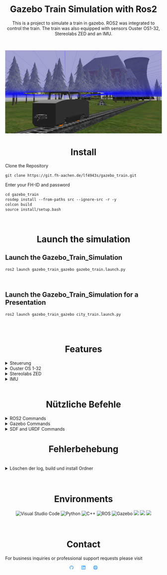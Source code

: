 # <div align="center">Gazebo Train Simulation with Ros2</div>


<div align="center">
  <p>
   This is a project to simulate a train in gazebo. ROS2 was integrated to control the train. The train was also equipped with sensors Ouster OS1-32, Stereolabs ZED and an IMU.
  </p>
</div>

<br />

![](images/main.png)


# <div align="center">Install</div>

Clone the Repository 
```
git clone https://git.fh-aachen.de/lf4943s/gazebo_train.git
```
Enter your FH-ID and password

```
cd gazebo_train
rosdep install --from-paths src --ignore-src -r -y
colcon build
source install/setup.bash
```
<br />

# <div align="center">Launch the simulation</div>

## Launch the Gazebo_Train_Simulation

```
ros2 launch gazebo_train_gazebo gazebo_train.launch.py
```
<br />

## Launch the Gazebo_Train_Simulation for a Presentation

```
ros2 launch gazebo_train_gazebo city_train.launch.py
```
<br />
<br />

# <div align="center">Features</div>

<details>
<summary>Steuerung</summary>

<br />

  Die Steuerung des Gazebo_Trains erfolgt über ein GUI, einen Controller oder die Tastertureingabe. Alle Steuerungen beinhalten verschiedene Geschwindigkeitsstufen und eine Richtungsänderung. Die Controller-Node und die Keyboard-Node müssen vor der Benutzung noch installiert werden.
  Standardmäßig ist beim Installieren des Gazebo_Trains das GUI als Steuerung aktiviert, welches zusammen mit der Launch-Datei automatisch startet. Jede dieser Steuerungen publisht seine Daten auf das Topic **/cmd_vel**. Dieses Topic wiederrum wird von der Gazebosimulation subscribt und ist unmittelbar mit den Zugrädern verknüpft.

  <details>
  <summary>GUI Steuerung</summary>
  <br /> 

  ![](images/Steuerung.png)

  Die Steuerung des Gazebo_Trains über das GUI beinhaltet verschiedene Geschwindigkeitsstufen, sowie eine Start-Stop Funktion und eine Richtungsänderung. Wird die Launchdatei **gazebo_train.launch.py** gestartet, startet automatisch die Steuerungsnode und erscheint am linken oberen Eck des Bildschirms. Somit ist die Launch sehr portabel und es wird weder eine Tastatur noch ein Controller benötigt. Um den Zug zu starten drückt man den **Start** Button, welcher den Zug mit geringer Geschwindigkeit anfahren lässt. Um eine sichere Fahrt zu gewährleisten wird stets empfohlen die Zuggeschwindigkeit in der vorgegebenen Reihenfolge zu wählen. 



  <br />
  <details>
  <summary>GUI Quellcode</summary>
  <br /> 

  Die Steuerung kann beliebig erweitert oder modifiziert werden. Die Geschwindigkeit wird jeweils mit dem Factor 1.0 multipliziert, somit ist die Maximalgeschwindigkeit des Zuges bei der Funktion **fspeed100()** bei 1.2. Es ist durchaus möglich den Zug auch schneller fahren zu lassen, allerdings wird dieser dann instabiler und die Möglichkeit einer Entgleisung besteht. Ohne Sesnoren konnte der Zug nach unseren Tests bis zu 3.0 facher Geschwindigkeit fahren ohne zu entgleisen. Durch Anbringung der Sensoren verlagert sich der Schwerpunkt sowie die Trägheit, was bei zu schneller Geschwindigkeit zum Ausbrechen des Zuges führen kann. Die Funktion **fstart()** setzt den Zug mit einer Geschwindigkeit < 10% in Bewegung, um einen sicheren Start zu gewährleisten. Es ist zu beachten, dass der Zug stets nur in eine Richtung gestartet werden kann. Die Funktion **fstop()** setzt alle möglichen Koordinatenrichtungen auf 0.0 zurück. Die Funktionen **fdirektion()** und **fgetdirektion()** ändern jeweils das Vorzeichen der Geschwindigkeit. Um die Richtung zu ändern wird zuerst **"Direction"** und im Anschluss die gewünschte Geschwindigkeit ausgewählt. Hierbei ist zu empfehlen stets mit einer niedrigen Geschwindigkeit zu beginnen.

  ```
  def fspeed25():
      print("Geschwindigkeit = 25%")               # Ausgabe im Terminal -> erst beim Schließen des Terminals sichtbar
      speed_scale = 0.3
      cmd.linear.x = speed_scale * direktion
      self.pub.publish(cmd)

  def fspeed50():
      printnt("Geschwindigkeit = 50%")             
      speed_scale = 0.6                            # Factor der Funktion
      cmd.linear.x = speed_scale * direktion
      self.pub.publish(cmd)

  def fspeed75():
      print("Geschwindigkeit = 75%")               
      speed_scale = 0.9                            
      cmd.linear.x = speed_scale * direktion       # Speichert das Produkt der Multiplikation unter der Variablen cmd.linear.x 
      self.pub.publish(cmd)

  def fspeed100():
      print("Geschwindigkeit = 100%")              
      speed_scale = 1.2
      cmd.linear.x = speed_scale * direktion
      self.pub.publish(cmd)                        # Publishen des Variablenwertes an /cmd_vel

  def fstart():
      print("Start wird eingeleitet")              
      speed_scale = 0.1
      getdirektion()
      cmd.linear.x = speed_scale * direktion
      self.pub.publish(cmd)                        

  def fstop():
      print("STOP -> Keine Beschleunigung")        
      cmd = Twist()
      cmd.linear.x = 0.0                           # Setzt cmd.linear und cmd.angular zurück auf 0.0
      cmd.linear.y = 0.0
      cmd.linear.z = 0.0
      cmd.angular.x = 0.0
      cmd.angular.y = 0.0
      cmd.angular.z = 0.0
      self.pub.publish(cmd)                        # Publishen der eingestellten Daten an /cmd_vel
        
  def fdirektion():
      print("Richtungsänderung")                   # Ausgabe im Terminal -> erst beim Schließen des Terminals sichtbar
      global counter
      global direktion
      counter += 1

      if counter==1:
          direktion = -1
      if counter==2:
          direktion = 1
          counter = 0

  def fgetdirektion():
      global direktion     
      direktion = 1
  ```
  **/.../gazebo_train/src/gazebo_train_driver/steuerung.py**

  <br/>

  Für mehr Informationen zum erstellen eines GUI: [**TKinter**](https://docs.python.org/3/library/tkinter.html)

  </details>
  </details>
  <br />

  <details>
  <summary>Verbinden eines Controllers</summary>
  <br /> 
  
  Falls Anstelle der GUI- Steuerung ein Controller oder ein Keyboard verwendet wird, muss die entsprechende Node beim Launchen der Gazebo-Simulation gestartet werden. 
  Weiterhin empfiehlt es sich die GUI auszuschalten, hierfür in den Ordner **/.../gazebo_train/src/gazebo_train_gazebo** und **Zeile 46** durch den folgenden Ausdruck ersetzten.


  ```
   ##Node(package='gazebo_train_driver',executable='steuerung',name='steuerung',output='screen'),
  ```
  <br /> 

  Zum Starten der Controller-Node muss zunächst das **joy** package heruntergeladen werden.

  ```  
  sudo apt install ros-(ihre Distribution)-joy
  ```
  <br /> 
  
  Starten der **joy_node**
  ```  
  ros2 run joy joy_node
  ```
  In einem neuen Terminal die bereits vorhandene **Teleop** starten
  ```  
  ros2 run gazebo_train_driver teleop
  ```
  Wenn alles richtig gemacht wurde, sollte der Zug nun auch mit dem Controller bedienbar sein.
  </details>

<br />

  <details>
  <summary>Verbinden eines Keyboards</summary>
  <br /> 
  
  Falls Anstelle der GUI-Steuerung das Keyboard verwendet werden soll, muss die entsprechende Node beim Launchen der Gazebo-Simulation gestartet werden. 
  Weiterhin empfiehlt es sich die GUI auszuschalten, hierfür in den Ordner **/.../gazebo_train/src/gazebo_train_gazebo** und **Zeile 46** durch den folgenden Ausdruck ersetzten.


  ```
   ##Node(package='gazebo_train_driver',executable='steuerung',name='steuerung',output='screen'),
  ```
  <br /> 

  Zum Starten der Keyboard-Node muss zunächst das **teleop-twist-keyboard** package heruntergeladen werden.

  ```  
  sudo apt install ros-(ihre Distribution))-teleop-twist-keyboard
  ```
  <br /> 
  
  Starten der **telop_twist_node**
  ```  
  ros2 launch keystroke telop_twist.launch.py
  ```
  Eine weitere Node ist nicht nötig, da die **telop_twist_node** die Eingabe direkt in die benötigte Twist-Message umwandelt.


</details>
<br/>

  <details>
  <summary>Schnittstelle Antrieb</summary>
  <br /> 
  
  Die Eigenschaften des Antriebs verändern
  ```
    <plugin name="train_diff_drive" filename="libgazebo_ros_diff_drive.so">

      <ros>
      </ros>

      <update_rate>30</update_rate>                         #Änderung der Updaterate in Hz

      <!-- wheels -->
      <left_joint>wheel_left_joint</left_joint>             #Änderung der Antriebsgelenke
      <right_joint>wheel_right_joint</right_joint>          #Änderung der Antriebsgelenke


      <!-- kinematics -->
      <wheel_separation>0.287</wheel_separation>            #Änderung der Spurweite in Meter
      <wheel_diameter>0.066</wheel_diameter>                #Änderung des Raddurchmessers

      <!-- limits -->
      <max_wheel_torque>60</max_wheel_torque>               #Änderung des maximalen Drehmoments
      <max_wheel_acceleration>2.0</max_wheel_acceleration>  #Änderung der maximalen Beschleunigung

      <command_topic>cmd_vel</command_topic>

      <!-- output -->
      <publish_odom>true</publish_odom>                     #Publishen der Odometrie
      <publish_odom_tf>true</publish_odom_tf>               #Publishen des Odometrie Koordinatensystems
      <publish_wheel_tf>false</publish_wheel_tf>            #Publishen des Koordinatensystems der Räder

      <odometry_topic>odom</odometry_topic>
      <odometry_frame>odom</odometry_frame>
      <robot_base_frame>base_footprint</robot_base_frame>

    </plugin>
  ```
  Werte, die nicht aufgeführt sind, werden defaultmäßig bestimmt. Z.B.:
  ```
  <!-- Topic to receive geometry_msgs/Twist message commands, defaults to `cmd_vel` -->
  <commandTopic>cmd_vel</commandTopic>
  ```
  <br />

  Mehr Informationen zum Gazbeo-Plugin: [**Differential Drive Gazebo**](https://classic.gazebosim.org/tutorials?tut=ros_gzplugins#DifferentialDrive)

</details>
<br/>
</details>

<details>
<summary>Ouster OS 1-32</summary>

<br />

![](images/laser.png)

Der Ouster OS 1-32 ist ein mid-range Lidar Sensor, welcher am Dach des Zuges befestigt ist. Dieser hat eine Reichweite von 120m, eine Vertical Field of View von 45° (±22.5º) und eine Auflösung von 655,360 Punkten pro Sekunde. Es besteht die Möglichkeit die Parameter des Sensors in der Simulationsumgebung umzustellen.
<br/>

Den Sensor in der Simulation sichtbar machen
```
<visualize>true</visualize>
```
Den Sensor in der Simulation dauerhaft an schalten
```
<always_on>true</always_on>
```
<br/>

Die Sensoreigenschaften verändern
```
        <update_rate>5</update_rate>                #Änderung der Updaterate in Hz
        <ray>
          <scan>
            <horizontal>
              <samples>360</samples>
              <resolution>1.000000</resolution>     #Änderung der Winkelauflösung
              <min_angle>0.000000</min_angle>       #Änderung des Startwinkels
              <max_angle>6.280000</max_angle>       #Änderung des Endwinkels
            </horizontal>
          </scan>
          <range>
            <min>1</min>                            #Änderung der minimalen Scanreichweite
            <max>12</max>                           #Änderung der maximalen Scanreichweite
            <resolution>0.015000</resolution>       #Änderung der Scanreichweitenauflösung
          </range>
```
<br/>

Die Sensordaten können mit folgendem Befehl aufgerufen werden. 
```
ros2 topic echo /scan
```
<br />

Mehr Informationen zum Gazbeo-Plugin: [**Lidar Gazebo**](https://classic.gazebosim.org/tutorials?tut=ros_gzplugins#GPULaser)
<br />

Mehr Informationen zum Sensor: [**Ouster**](https://ouster.com/products/scanning-lidar/os1-sensor/)
<br />
<br />

</details>

<details>
<summary>Stereolabs ZED</summary>

<br />

![](images/camera.png)

Die ZED2 ist eine hochauflösendes 3D-Videocamera die mittig an der Spitze des Zuges befestigt ist. Mit einer Pixelgröße 2μm x 2μm und einer Field od View von Max. 110°(H) x 70°(V) x 120°(D) und neuronale Tiefenwahrnehmung der Umgebung, ist diese herrvorragend für den Einsatz am Train geeignet.
Es besteht die Möglichkeit die Parameter des Sensors in der Simulationsumgebung umzustellen.

Den Sensor in der Simulation sichtbar machen
```
<visualize>true</visualize>
```
Den Sensor in der Simulation dauerhaft anschalten
```
<always_on>true</always_on>
```
<br/>

Die Sensoreigenschaften verändern
```
        <update_rate>30</update_rate>                 #Änderung der Updaterate in Hz
        <pose>0.022 -0.8 0.6 0 0 -1.571</pose>        #Änderung der Orientierung im Raum
        <camera name="intel_realsense_r200">          #Änderung des Cameranamens
          <horizontal_fov>1.02974</horizontal_fov>
          <image>
            <width>1920</width>                       #Änderung der Cameraauflösung
            <height>1080</height>                     #Änderung der Cameraauflösung
            <format>R8G8B8</format>                   #Änderung des Farbraumes
          </image>
          <clip>
            <near>0.02</near>                         #Änderung der minimalen Erkennungsdistanz
            <far>300</far>                            #Änderung der maximalen Erkennungsdistanz
          </clip>
```
<br/>

Die Sensordaten können mit folgendem Befehl aufgerufen werden.
```
ros2 topic echo /camera/image_raw
```
oder alternativ direkt visualisiert werden
```
ros2 run rqt_image_view rqt_image_view 
```

<br />

Mehr Informationen zum Gazbeo-Plugin: [**Camera Gazebo**](https://classic.gazebosim.org/tutorials?tut=ros_gzplugins#Camera)
<br />
<br />

Mehr Informationen zum Sensor: [**Stereolabs**](https://www.stereolabs.com/zed-2/)
<br />
<br />
</details>

<details>
<summary>IMU</summary>

<br />

Der IMU-Sensor (Inertial Measurement Unit) misst die Beschleunigung, die Winkelgeschwindigkeit und die Orientierung des Modells. Dieser befindet sich im Zentrum und ist in der Simulation nicht dargestellt. Aufgrund der [**Odometrie**](https://de.wikipedia.org/wiki/Odometrie) kann der Zug seine Pose im Raum (Position und Orientierung) schätzen. Kombiniert man dies mit den optischen Sensoren ist eine sehr genaue Lagebestimmung möglich. 
<br/>

Die Sensordaten können mit folgendem Befehl aufgerufen werden.
```
ros2 topic echo /imu
```
<br />
<br />

Mehr Informationen zum Gazbeo-Plugin: [**Gazebo IMU**](https://classic.gazebosim.org/tutorials?tut=ros_gzplugins#IMU(GazeboRosImu))

<br />
<br />
</details>


<br />

# <div align="center">Nützliche Befehle</div>

  <details>
  <summary>ROS2 Commands</summary>
  <br /> 

   Übersicht über nützliche Befehle als PDF [**ROS2 Cheats Sheet**](https://github.com/ubuntu-robotics/ros2_cheats_sheet/blob/master/cli/cli_cheats_sheet.pdf)  

  Weiterhin hilfreich zweimaliges Betätigen der Tabulatortaste um die möglichen Eingabebefehle aufzulisten
  <br />

  Gibt eine Auflistung aller aktiven Topics zurück
  Visualisierung der Daten des Topics
  ```
  ros2 topic echo /(Topicname)
  ```
  Gibt den Type, die Anzahl der Publisher und Subscriber an
  ```
  ros2 topic info /(Topicname)
  ```


  Mehr Informationen zu Nodes : [**ROS2 Understanding Topics**](https://docs.ros.org/en/foxy/Tutorials/Beginner-CLI-Tools/Understanding-ROS2-Topics/Understanding-ROS2-Topics.html)

  <br />

  Gibt eine Auflistung aller aktiven Nodes zurück
  ```
  ros2 node list
  ```
  Gibt an, ob es sich um ein Topic, Action oder Service handelt und Daten versandt werden
  ```
  ros2 node info /(Nodename)
  ```

  Mehr Informationen zu Nodes : [**ROS2 Understanding Nodes**](https://docs.ros.org/en/foxy/Tutorials/Beginner-CLI-Tools/Understanding-ROS2-Nodes/Understanding-ROS2-Nodes.html#)

  <br />

  ### RVIZ

  RVIZ ist eine grafische Benutzeroberfläche von ROS, mit der Sie viele Informationen visualisieren können.
  Mit dem Reiter **add** > **By topic** können einkommende Topics der Visualisierung hinzufügen 

  Zum Starten des 3D visualization tool for ROS2. Stellen Sie sicher, dass Sie **rviz2** installiert haben
  ```
  ros2 run rviz2 rviz2
  ```
  <br />

  ### RQT

  RQt ist ein Framework für grafische Benutzeroberflächen, das verschiedene Tools und Schnittstellen in Form von Plugins implementiert.

  Stellen Sie sicher, dass Sie **rqt** installiert haben

  <br />

  Zum Visualisieren der Topics und Verknüpfungen
  ```
  ros2 run rqt_graph rqt_graph 
  ```
  Zum subscriben des Topics **/camera/image_raw** und zum visualisieren der Camera
  ```
  ros2 run rqt_image_view rqt_image_view 
  ```

  Mehr Informationen zu Nodes : [**ROS2 Understanding RQT**](https://docs.ros.org/en/foxy/Concepts/About-RQt.html)


  <br />
  </details>
  <details>
  <summary>Gazebo Commands</summary>
  <br />
  
  ![](images/gazebo.png)

  - Transparent    : Display models as transparent
  - Wireframe      : Display models as wireframe
  - Collision      : Display model collision
  - Joints         : Display joints of all links
  - Center of Mass : Display center of mass
  - Inertias       : Display Inertias of all links
  - Contacts       : Display Contakt with other models
  - Link Frames    : Display coordinare frames for links

  <br />

  Mehr Informationen zu Gazebo: [**Gazebo**](https://classic.gazebosim.org/) 

  <br />
  </details>

  <details>
  <summary>SDF and URDF Commands</summary>


  <br />


  Wandelt eine URDF-Datei in eine SDF-Datei um
  ```
  gz sdf -p /my_urdf.urdf > /my_sdf.sdf
  ```
  Erzeugt eine PDF-Datei mit den Links und Joints und deren Orientierung
  ```
  urdf_to_graphiz /my_urdf.urdf
  ```
  Schnelle Erzeugung eines neuen Modells für Tests

  ```
  <?xml version='1.0'?>
  <sdf version='1.7'>
    <model name='XXX'>
      <link name='link_1'>
        <visual name='visual'>
          <geometry>
            <mesh>
              <uri>model://XXX/meshes/XXX.stl</uri>
              <scale>0.001 0.001 0.001</scale>
            </mesh>
          </geometry>
        </visual>
        <collision name='collision'>
          <geometry>
            <mesh>
              <uri>model://map_1/meshes/map_1.stl</uri>
            </mesh>
          </geometry>
        </collision>
      </link>
    </model>
  </sdf>
  ```
  <br />

  Mehr Informationen zu SDF-Files: [**SDFormat**](http://sdformat.org/) 

  <br />
  </details>

# <div align="center">Fehlerbehebung</div>

<br />
  <details>
  <summary>Löschen der  log, build und install Ordner </summary>

  <br />

  Falls die **log/**, **build/** und **install/** Ordner geschlöscht werden sollten, muss der **urdf** und der **mesh** Ordner aus dem **/.../gazebo_train/src/gazebo_train_description/** in den **/.../gazebo_train/install/gazebo_train_description/share/gazebo_train_description** Ordner kopiert werden. Dies geschieht leider nicht automatisch beim **builden** und konnte nicht behoben werden.

  <br />
  </details>

<br />
<br />

# <div align="center">Environments</div>

<div align="center">
  <a href = "https://code.visualstudio.com/" style="text-decoration:none;">
    <img src="https://cdn.jsdelivr.net/gh/devicons/devicon/icons/vscode/vscode-original.svg" width="10%" alt="Visual Studio Code" /></a>
  <a href = "https://www.python.org/" style="text-decoration:none;">
    <img src="https://www.inovex.de/wp-content/uploads/2021/04/training-python.png" width="10%" alt="Python"  /></a>
  <a href = "https://isocpp.org/" style="text-decoration:none;">
    <img src="https://www.vectorsoft.de/wp-content/uploads/2019/10/C_API.png" width="10%" alt="C++"/></a>
  <a href = "https://docs.ros.org/en/foxy/index.html" style="text-decoration:none;">
    <img src="https://picknik.ai/assets/images/blog_posts/ROS2/ros2.png" width="10%" alt="ROS" /></a>
  <a href = "https://gazebosim.org/home" style="text-decoration:none;">
    <img src="https://upload.wikimedia.org/wikipedia/en/5/5e/Gazebo_logo_without_text.svg" width="10%" alt="Gazebo" /></a>
  <a href = "https://about.gitlab.com/" style="text-decoration:none;">
    <img src="https://cdn.jsdelivr.net/gh/devicons/devicon/icons/git/git-original.svg"  width="10%" lt="Git" /></a>
  <a href = "https://ubuntu.com/" style="text-decoration:none;">
    <img src="https://upload.wikimedia.org/wikipedia/commons/thumb/a/ab/Logo-ubuntu_cof-orange-hex.svg/1200px-Logo-ubuntu_cof-orange-hex.svg.png"  width="10%" lt="Git" /></a>
  <a href = "http://sdformat.org/" style="text-decoration:none;">
    <img src="https://newscrewdriver.files.wordpress.com/2018/07/sdformat.png"  width="7%" lt="SDF" /></a>
</div>

<br/>
<br/>

# <div align="center">Contact</div>

For business inquiries or professional support requests please visit 
<br>
<div align="center">
  <a href="https://git.fh-aachen.de/lf4943s" style="text-decoration:none;">
    <img src="https://github.com/Zerquer/archetyp/blob/main/social/github.png?raw=true" width="3%" alt="" /></a>
  <img src="https://github.com/Zerquer/archetyp/blob/main/social/transparent.png?raw=true" width="3%" alt="" />
  <a href="https://www.linkedin.com/in/luigi-ferraioli-850554250/"  style="text-decoration:none;">
    <img src="https://github.com/Zerquer/archetyp/blob/main/social/linkedin.png?raw=true" width="3%" alt="" /></a>
  <img src="https://github.com/Zerquer/archetyp/blob/main/social/transparent.png?raw=true" width="3%" alt="" />
  <a href="https://www.instagram.com/_luigi_21/" style="text-decoration:none;">
    <img src="https://github.com/Zerquer/archetyp/blob/main/social/instagram.png?raw=true" width="3%" alt="" /></a>

</div>
